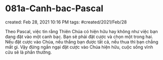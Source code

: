 # 081a-Canh-bac-Pascal

created: Feb 28, 2021 10:16 PM
tags: #created/2021/Feb/28

Theo Pascal, việc tin rằng Thiên Chúa có hiện hữu hay không như việc bạn đang đặt vào một canh bạc. Bạn sẽ phải đặt cược và chọn một trong hai. Nếu đặt cược vào Chúa, nếu thắng bạn được tất cả, nếu thua thì bạn chẳng mất gì. Vậy đừng ngần ngại đặt cược vào Chúa hiện hữu, cuộc sống vĩnh cửu sẽ là phần thưởng.